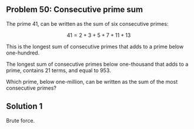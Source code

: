 ## Problem 50: Consecutive prime sum

The prime 41, can be written as the sum of six consecutive primes:

$$
41 = 2 + 3 + 5 + 7 + 11 + 13
$$

This is the longest sum of consecutive primes that adds to a prime below
one-hundred.

The longest sum of consecutive primes below one-thousand that adds to a prime,
contains 21 terms, and equal to 953.

Which prime, below one-million, can be written as the sum of the most
consecutive primes?


## Solution 1

Brute force.
